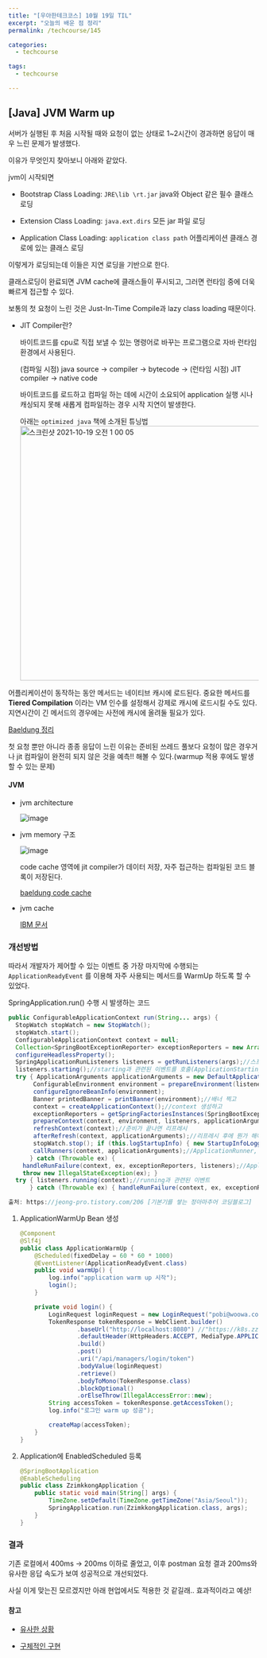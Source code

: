 ```yaml
---
title: "[우아한테크코스] 10월 19일 TIL"
excerpt: "오늘의 배운 점 정리"
permalink: /techcourse/145

categories:
  - techcourse

tags:
  - techcourse

---
```


## [Java] JVM Warm up

서버가 실행된 후 처음 시작될 때와 요청이 없는 상태로 1~2시간이 경과하면 응답이 매우 느린 문제가 발생했다.

이유가 무엇인지 찾아보니 아래와 같았다.

jvm이 시작되면 

- Bootstrap Class Loading: `JRE\lib \rt.jar` java와 Object 같은 필수 클래스 로딩

- Extension Class Loading: `java.ext.dirs` 모든 jar 파일 로딩

- Application Class Loading: `application class path` 어플리케이션 클래스 경로에 있는 클래스 로딩

이렇게가 로딩되는데 이들은 지연 로딩을 기반으로 한다.

클래스로딩이 완료되면 JVM cache에 클래스들이 푸시되고, 그러면 런타임 중에 더욱 빠르게 접근할 수 있다.

보통의 첫 요청이 느린 것은 Just-In-Time Compile과 lazy class loading 때문이다.

- JIT Compiler란?

    바이트코드를 cpu로 직접 보낼 수 있는 명령어로 바꾸는 프로그램으로 자바 런타임 환경에서 사용된다.

    (컴파일 시점) java source -> compiler -> bytecode -> (런타임 시점) JIT compiler -> native code

    바이트코드를 로드하고 컴파일 하는 데에 시간이 소요되어 application 실행 시나 캐싱되지 못해 새롭게 컴파일하는 경우 시작 지연이 발생한다.

    아래는 `optimized java` 책에 소개된 튜닝법
    <img width="512" alt="스크린샷 2021-10-19 오전 1 00 05" src="https://user-images.githubusercontent.com/43775108/137767208-aa091959-b3b7-4c8d-ac39-b5e408ebe637.png">

어플리케이션이 동작하는 동안 메서드는 네이티브 캐시에 로드된다. 중요한 메서드를 **Tiered Compilation** 이라는 VM 인수를 설정해서 강제로 캐시에 로드시킬 수도 있다. 지연시간이 긴 메서드의 경우에는 사전에 캐시에 올려둘 필요가 있다.

[Baeldung 정리](https://www.baeldung.com/java-jvm-warmup)

첫 요청 뿐만 아니라 종종 응답이 느린 이유는 준비된 쓰레드 풀보다 요청이 많은 경우거나 jit 컴파일이 완전히 되지 않은 것을 예측!! 해볼 수 있다.(warmup 적용 후에도 발생할 수 있는 문제)


#### JVM 

- jvm architecture

    ![image](https://user-images.githubusercontent.com/43775108/137767970-af6f3b39-a03f-416b-9d3b-2e907161c192.png)

- jvm memory 구조

    ![image](https://user-images.githubusercontent.com/43775108/137768528-9301a750-77ff-43ee-acf3-2cdde548ec68.png)

    code cache 영역에 jit compiler가 데이터 저장, 자주 접근하는 컴파일된 코드 블록이 저장된다.

    [baeldung code cache](https://www.baeldung.com/jvm-code-cache)

- jvm cache

    [IBM 문서](https://www.ibm.com/docs/en/was-nd/8.5.5?topic=offload-java-virtual-machine-cache-custom-properties)



### 개선방법

따라서 개발자가 제어할 수 있는 이벤트 중 가장 마지막에 수행되는 `ApplicationReadyEvent` 를 이용해 자주 사용되는 메서드를 WarmUp 하도록 할 수 있었다.

SpringApplication.run() 수행 시 발생하는 코드

```java
public ConfigurableApplicationContext run(String... args) { 
  StopWatch stopWatch = new StopWatch(); 
  stopWatch.start(); 
  ConfigurableApplicationContext context = null; 
  Collection<SpringBootExceptionReporter> exceptionReporters = new ArrayList<>(); 
  configureHeadlessProperty(); 
  SpringApplicationRunListeners listeners = getRunListeners(args);//스프링부트가 기본적으로 사용하는 리스너들 등록 
  listeners.starting();//starting과 관련된 이벤트를 호출(ApplicationStartingEvent) 
  try { ApplicationArguments applicationArguments = new DefaultApplicationArguments(args);//arguments 가져오고 
       ConfigurableEnvironment environment = prepareEnvironment(listeners, applicationArguments);//환경정보 가져오고 
       configureIgnoreBeanInfo(environment); 
       Banner printedBanner = printBanner(environment);//배너 찍고 
       context = createApplicationContext();//context 생성하고 
       exceptionReporters = getSpringFactoriesInstances(SpringBootExceptionReporter.class, new Class[] { ConfigurableApplicationContext.class }, context);//스프링 내부에서 사용하는 구성정보를 들고오고 
       prepareContext(context, environment, listeners, applicationArguments, printedBanner);//가져온 것들로 컨텍스트 준비하고 
       refreshContext(context);//준비가 끝나면 리프레시 
       afterRefresh(context, applicationArguments);//리프레시 후에 뭔가 해야할 것들 호출하고 
       stopWatch.stop(); if (this.logStartupInfo) { new StartupInfoLogger(this.mainApplicationClass).logStarted(getApplicationLog(), stopWatch); } listeners.started(context);//ApplicationStartedEvent 발생하는 곳
       callRunners(context, applicationArguments);//ApplicationRunner, CommandLineRunner 실행해주는 곳 
      } catch (Throwable ex) { 
    handleRunFailure(context, ex, exceptionReporters, listeners);//ApplicationFailedEvent 
    throw new IllegalStateException(ex); } 
  try { listeners.running(context);//running과 관련된 이벤트 
      } catch (Throwable ex) { handleRunFailure(context, ex, exceptionReporters, null); throw new IllegalStateException(ex); } return context; }

출처: https://jeong-pro.tistory.com/206 [기본기를 쌓는 정아마추어 코딩블로그]
```

1. ApplicationWarmUp Bean 생성

   ```java
   @Component
   @Slf4j
   public class ApplicationWarmUp {
       @Scheduled(fixedDelay = 60 * 60 * 1000)
       @EventListener(ApplicationReadyEvent.class)
       public void warmUp() {
           log.info("application warm up 시작");
           login();
       }
   
       private void login() {
           LoginRequest loginRequest = new LoginRequest("pobi@woowa.com", "test1234");
           TokenResponse tokenResponse = WebClient.builder()
                   .baseUrl("http://localhost:8080") //"https://k8s.zzimkkong.com")
                   .defaultHeader(HttpHeaders.ACCEPT, MediaType.APPLICATION_JSON_VALUE)
                   .build()
                   .post()
                   .uri("/api/managers/login/token")
                   .bodyValue(loginRequest)
                   .retrieve()
                   .bodyToMono(TokenResponse.class)
                   .blockOptional()
                   .orElseThrow(IllegalAccessError::new);
           String accessToken = tokenResponse.getAccessToken();
           log.info("로그인 warm up 성공");
   
           createMap(accessToken);
       }
   }
   ```

2. Application에 EnabledScheduled 등록

   ```java
   @SpringBootApplication
   @EnableScheduling
   public class ZzimkkongApplication {
       public static void main(String[] args) {
           TimeZone.setDefault(TimeZone.getTimeZone("Asia/Seoul"));
           SpringApplication.run(ZzimkkongApplication.class, args);
       }
   }
   ```



### 결과

기존 로컬에서 400ms -> 200ms 이하로 줄었고, 이후 postman 요청 결과 200ms와 유사한 응답 속도가 보여 성공적으로 개선되었다.

사실 이게 맞는진 모르겠지만 아래 현업에서도 적용한 것 같길래.. 효과적이라고 예상!



#### 참고

- [유사한 상황](https://www.blog-dreamus.com/post/flo-tech-%EC%B2%AB-%EC%86%90%EB%8B%98%EC%97%90%EA%B2%8C%EB%8F%84-%EC%9E%AC%EA%B9%8D-%EC%9D%91%EB%8B%B5%ED%95%98%EA%B8%B0)

- [구체적인 구현](https://devwithpug.github.io/project/randhand-4-jvm-warmup-on-spring-cloud-msa/)

  